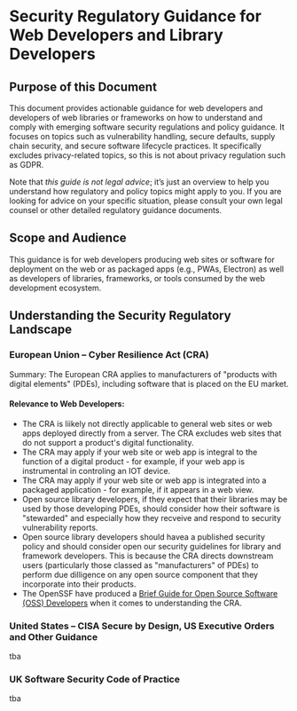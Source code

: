 # Security Regulatory Guidance for Web Developers and Library Developers

## Purpose of this Document
This document provides actionable guidance for web developers and developers of web libraries or frameworks on how to understand and comply with emerging software security regulations and policy guidance. It focuses on topics such as vulnerability handling, secure defaults, supply chain security, and secure software lifecycle practices. It specifically excludes privacy-related topics, so this is not about privacy regulation such as GDPR.

Note that *this guide is not legal advice*; it’s just an overview to help you understand how regulatory and policy topics might apply to you. If you are looking for advice on your specific situation, please consult your own legal counsel or other detailed regulatory guidance documents.

## Scope and Audience

This guidance is for web developers producing web sites or software for deployment on the web or as packaged apps (e.g., PWAs, Electron) as well as developers of libraries, frameworks, or tools consumed by the web development ecosystem.

## Understanding the Security Regulatory Landscape

### European Union – Cyber Resilience Act (CRA)

Summary: The European CRA applies to manufacturers of "products with digital elements" (PDEs), including software that is placed on the EU market.

#### Relevance to Web Developers:

* The CRA is liikely not directly applicable to general web sites or web apps deployed directly from a server.  The CRA excludes web sites that do not support a product's digital functionality.
* The CRA may apply if your web site or web app is integral to the function of a digital product - for example, if your web app is instrumental in controling an IOT device.
* The CRA may apply if your web site or web app is integrated into a packaged application - for example, if it appears in a web view.
* Open source library developers, if they expect that their libraries may be used by those developing PDEs, should consider how their software is "stewarded" and especially how they recveive and respond to security vulnerability reports.
* Open source library developers should havea a published security policy and should consider open our security guidelines for library and framework developers. This is because the CRA directs downstream users (particularly those classed as "manufacturers" of PDEs) to perform due dilligence on any open source component that they incorporate into their products.
* The OpenSSF have produced a [Brief Guide for Open Source Software (OSS) Developers](https://best.openssf.org/CRA-Brief-Guide-for-OSS-Developers) when it comes to understanding the  CRA.

### United States – CISA Secure by Design, US Executive Orders and Other Guidance

tba

### UK Software Security Code of Practice

tba

